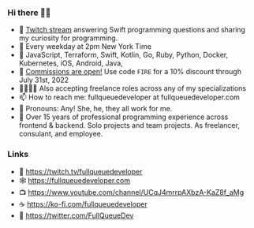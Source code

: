 ### Hi there 👋🏽

- 🔭 [Twitch stream](https://twitch.tv/fullqueuedeveloper) answering Swift programming questions and sharing my curiosity for programming. 
- 📆 Every weekday at 2pm New York Time
- 🎯 JavaScript, Terraform, Swift, Kotlin, Go, Ruby, Python, Docker, Kubernetes, iOS, Android, Java, 
- 🎸 [Commissions are open!](https://ko-fi.com/fullqueuedeveloper/commissions ) Use code `FIRE` for a 10% discount through July 31st, 2022 
- 🫱🏾‍🫲🏽 Also accepting freelance roles across any of my specializations
- 📫 How to reach me: fullqueuedeveloper at fullqueuedeveloper.com
- 💜 Pronouns: Any! She, he, they all work for me.
- 🔬 Over 15 years of professional programming experience across frontend & backend. Solo projects and team projects. As freelancer, consulant, and employee. 

### Links
- 🔭 https://twitch.tv/fullqueuedeveloper
- 🕸 https://fullqueuedeveloper.com
- 📺 https://www.youtube.com/channel/UCqJ4mrrpAXbzA-KaZ8f_aMg
- ☕️ https://ko-fi.com/fullqueuedeveloper
- 🦉 https://twitter.com/FullQueueDev
